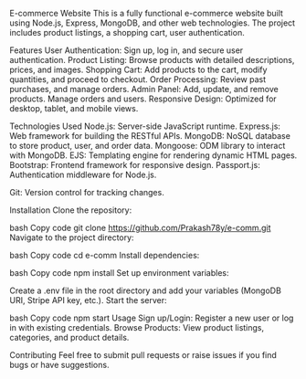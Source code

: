 E-commerce Website
This is a fully functional e-commerce website built using Node.js, Express, MongoDB, and other web technologies. The project includes product listings, a shopping cart, user authentication.

Features
User Authentication: Sign up, log in, and secure user authentication.
Product Listing: Browse products with detailed descriptions, prices, and images.
Shopping Cart: Add products to the cart, modify quantities, and proceed to checkout.
Order Processing: Review past purchases, and manage orders.
Admin Panel: Add, update, and remove products. Manage orders and users.
Responsive Design: Optimized for desktop, tablet, and mobile views.

Technologies Used
Node.js: Server-side JavaScript runtime.
Express.js: Web framework for building the RESTful APIs.
MongoDB: NoSQL database to store product, user, and order data.
Mongoose: ODM library to interact with MongoDB.
EJS: Templating engine for rendering dynamic HTML pages.
Bootstrap: Frontend framework for responsive design.
Passport.js: Authentication middleware for Node.js.

Git: Version control for tracking changes.

Installation
Clone the repository:

bash
Copy code
git clone https://github.com/Prakash78y/e-comm.git
Navigate to the project directory:

bash
Copy code
cd e-comm
Install dependencies:

bash
Copy code
npm install
Set up environment variables:

Create a .env file in the root directory and add your variables (MongoDB URI, Stripe API key, etc.).
Start the server:

bash
Copy code
npm start
Usage
Sign up/Login: Register a new user or log in with existing credentials.
Browse Products: View product listings, categories, and product details.


Contributing
Feel free to submit pull requests or raise issues if you find bugs or have suggestions.









